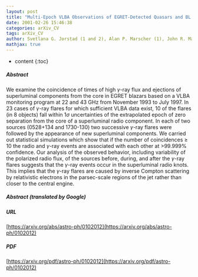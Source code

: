 ```yaml
---
layout: post
title: "Multi-Epoch VLBA Observations of EGRET-Detected Quasars and BL Lac Objects: Connection between Superluminal Ejections and Gamma-Ray Flares in Blazars"
date: 2001-02-26 15:46:38
categories: arXiv_CV
tags: arXiv_CV
author: Svetlana G. Jorstad (1 and 2), Alan P. Marscher (1), John R. Mattox (1 and 3), Margo F. Aller (4), Hugh D. Aller (4), Ann E. Wehrle (5), Steven D. Bloom (6) ((1) Institute for Astrophysical Research, Boston University, (2) Astronomical Institute, St. Petersburg State University, Russia, (3) Department of Chemistry, Physics and Astronomy, Francis Marion University, Florence (4) Astronomy Department, University of Michigan (5) Jet Propulsion Laboratory, Pasadena (6) Hampden-Sydney College, Hampden-Sydney)
mathjax: true
---
```


* content
{:toc}

##### Abstract
We examine the coincidence of times of high $\gamma$-ray flux and ejections of superluminal components from the core in EGRET blazars based on a VLBA monitoring program at 22 and 43 GHz from November 1993 to July 1997. In 23 cases of $\gamma$-ray flares for which sufficient VLBA data exist, 10 of the flares (in 8 objects) fall within 1$\sigma$ uncertainties of the extrapolated epoch of zero separation from the core of a superluminal radio component. In each of two sources (0528+134 and 1730-130) two successive $\gamma$-ray flares were followed by the appearance of new superluminal components. We carried out statistical simulations which show that if the number of coincidences $\ge$ 10 the radio and $\gamma$-ray events are associated with each other at >99.999% confidence. Our analysis of the observed behavior, including variability of the polarized radio flux, of the sources before, during, and after the $\gamma$-ray flares suggests that the $\gamma$-ray events occur in the superluminal radio knots. This implies that the $\gamma$-ray flares are caused by inverse Compton scattering by relativistic electrons in the parsec-scale regions of the jet rather than closer to the central engine.

##### Abstract (translated by Google)


##### URL
[https://arxiv.org/abs/astro-ph/0102012](https://arxiv.org/abs/astro-ph/0102012)

##### PDF
[https://arxiv.org/pdf/astro-ph/0102012](https://arxiv.org/pdf/astro-ph/0102012)

